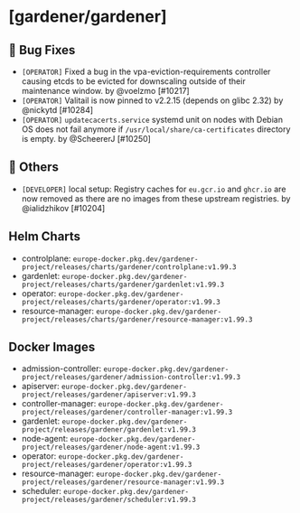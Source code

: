 # [gardener/gardener]

## 🐛 Bug Fixes

- `[OPERATOR]` Fixed a bug in the vpa-eviction-requirements controller causing etcds to be evicted for downscaling outside of their maintenance window. by @voelzmo [#10217]
- `[OPERATOR]` Valitail is now pinned to v2.2.15 (depends on glibc 2.32) by @nickytd [#10284]
- `[OPERATOR]` `updatecacerts.service` systemd unit on nodes with Debian OS does not fail anymore if `/usr/local/share/ca-certificates` directory is empty. by @ScheererJ [#10250]
## 🏃 Others

- `[DEVELOPER]` local setup: Registry caches for `eu.gcr.io` and `ghcr.io` are now removed as there are no images from these upstream registries. by @ialidzhikov [#10204]

## Helm Charts
- controlplane: `europe-docker.pkg.dev/gardener-project/releases/charts/gardener/controlplane:v1.99.3`
- gardenlet: `europe-docker.pkg.dev/gardener-project/releases/charts/gardener/gardenlet:v1.99.3`
- operator: `europe-docker.pkg.dev/gardener-project/releases/charts/gardener/operator:v1.99.3`
- resource-manager: `europe-docker.pkg.dev/gardener-project/releases/charts/gardener/resource-manager:v1.99.3`
## Docker Images
- admission-controller: `europe-docker.pkg.dev/gardener-project/releases/gardener/admission-controller:v1.99.3`
- apiserver: `europe-docker.pkg.dev/gardener-project/releases/gardener/apiserver:v1.99.3`
- controller-manager: `europe-docker.pkg.dev/gardener-project/releases/gardener/controller-manager:v1.99.3`
- gardenlet: `europe-docker.pkg.dev/gardener-project/releases/gardener/gardenlet:v1.99.3`
- node-agent: `europe-docker.pkg.dev/gardener-project/releases/gardener/node-agent:v1.99.3`
- operator: `europe-docker.pkg.dev/gardener-project/releases/gardener/operator:v1.99.3`
- resource-manager: `europe-docker.pkg.dev/gardener-project/releases/gardener/resource-manager:v1.99.3`
- scheduler: `europe-docker.pkg.dev/gardener-project/releases/gardener/scheduler:v1.99.3`
